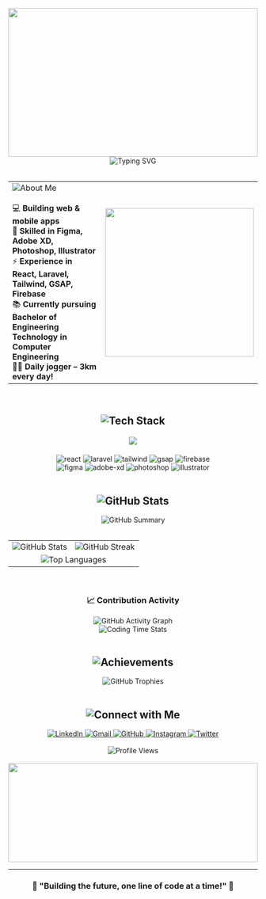<!-- Profile Header with Neumorphic Design -->
<div align="center">
  <img width="100%" height="300" src="https://capsule-render.vercel.app/api?type=waving&color=gradient&customColorList=12&height=300&section=header&text=Hi%20👋%20I'm%20John%20Louise&fontSize=50&fontColor=fff&animation=twinkling&fontAlignY=35&desc=Computer%20Engineering%20Student%20|%20UI/UX%20&%20Full-Stack%20Developer&descAlignY=55&descSize=20"/>
</div>

<!-- Neumorphic About Me Card -->
<div align="center">
  <img src="https://readme-typing-svg.herokuapp.com?font=Fira+Code&size=22&duration=3000&pause=1000&color=FF9900&background=E0E0E000&center=true&vCenter=true&width=600&height=100&lines=Passionate+Computer+Engineering+Student;UI%2FUX+%26+Full-Stack+Developer;Building+Amazing+Web+%26+Mobile+Apps;Daily+Runner+%F0%9F%8F%83%E2%80%8D%E2%99%82%EF%B8%8F+3km+Every+Day!" alt="Typing SVG" />
</div>

<br/>

<!-- Neumorphic Style About Me Section -->
<div align="center">
  <table>
    <tr>
      <td>
        <img src="https://readme-typing-svg.herokuapp.com?font=Fira+Code&size=18&duration=2000&pause=500&color=666666&background=E0E0E000&center=true&vCenter=true&width=300&height=50&lines=🌟+About+Me" alt="About Me" />
        <br/><br/>
        💻 <strong>Building web & mobile apps</strong><br/>
        🎨 <strong>Skilled in Figma, Adobe XD, Photoshop, Illustrator</strong><br/>
        ⚡ <strong>Experience in React, Laravel, Tailwind, GSAP, Firebase</strong><br/>
        📚 <strong>Currently pursuing Bachelor of Engineering Technology in Computer Engineering</strong><br/>
        🏃‍♂️ <strong>Daily jogger – 3km every day!</strong><br/>
      </td>
      <td>
        <img src="https://github.com/SP-XD/SP-XD/blob/main/images/dev-working_rounded.gif?raw=true" width="300"/>
      </td>
    </tr>
  </table>
</div>

<br/>

<!-- Neumorphic Tech Stack Section -->
<div align="center">
  <h2>
    <img src="https://readme-typing-svg.herokuapp.com?font=Fira+Code&size=28&duration=2000&pause=1000&color=FF9900&background=E0E0E000&center=true&vCenter=true&width=300&height=50&lines=🛠️+Tech+Stack" alt="Tech Stack" />
  </h2>
</div>

<!-- Neumorphic Styled Tech Badges -->
<div align="center" style="margin: 20px 0;">
  <img src="https://skillicons.dev/icons?i=react,laravel,tailwind,firebase,figma,photoshop,illustrator,html,css,js,php,mysql" />
</div>

<div align="center">
  <img src="https://img.shields.io/badge/React-20232a?style=for-the-badge&logo=react&logoColor=61dafb" alt="react"/>
  <img src="https://img.shields.io/badge/Laravel-fb503b?style=for-the-badge&logo=laravel&logoColor=white" alt="laravel"/>
  <img src="https://img.shields.io/badge/TailwindCSS-38b2ac?style=for-the-badge&logo=tailwind-css&logoColor=white" alt="tailwind"/>
  <img src="https://img.shields.io/badge/GSAP-88ce02?style=for-the-badge&logo=greensock&logoColor=white" alt="gsap"/>
  <img src="https://img.shields.io/badge/Firebase-ffca28?style=for-the-badge&logo=firebase&logoColor=black" alt="firebase"/>
</div>

<div align="center">
  <img src="https://img.shields.io/badge/Figma-f24e1e?style=for-the-badge&logo=figma&logoColor=white" alt="figma"/>
  <img src="https://img.shields.io/badge/Adobe%20XD-470137?style=for-the-badge&logo=Adobe%20XD&logoColor=#FF61F6" alt="adobe-xd"/>
  <img src="https://img.shields.io/badge/Photoshop-31a8ff?style=for-the-badge&logo=Adobe%20Photoshop&logoColor=black" alt="photoshop"/>
  <img src="https://img.shields.io/badge/Illustrator-ff9a00?style=for-the-badge&logo=adobe%20illustrator&logoColor=white" alt="illustrator"/>
</div>

<br/>

<!-- Neumorphic GitHub Stats Section -->
<div align="center">
  <h2>
    <img src="https://readme-typing-svg.herokuapp.com?font=Fira+Code&size=28&duration=2000&pause=1000&color=FF9900&background=E0E0E000&center=true&vCenter=true&width=300&height=50&lines=📊+GitHub+Stats" alt="GitHub Stats" />
  </h2>
</div>

<!-- Additional Stats Summary -->
<div align="center">
  <img src="https://github-profile-summary-cards.vercel.app/api/cards/profile-details?username=johnlouisejizdeortega&theme=github&background=E0E0E0&title_color=FF9900&text_color=666666&icon_color=FF9900" alt="GitHub Summary" />
</div>

<br/>

<div align="center">
  <table>
    <tr>
      <td>
        <img src="https://github-readme-stats.vercel.app/api?username=johnlouisejizdeortega&show_icons=true&theme=graywhite&hide_border=true&bg_color=E0E0E0&icon_color=FF9900&title_color=FF9900&text_color=666666&border_radius=20&include_all_commits=true&count_private=true&cache_seconds=1800" alt="GitHub Stats" />
      </td>
      <td>
        <img src="https://github-readme-streak-stats.herokuapp.com/?user=johnlouisejizdeortega&theme=graywhite&hide_border=true&background=E0E0E0&stroke=FF9900&ring=FF9900&fire=FF9900&currStreakLabel=666666&sideLabels=666666&currStreakNum=FF9900&sideNums=FF9900&dates=666666&border_radius=20" alt="GitHub Streak" />
      </td>
    </tr>
    <tr>
      <td colspan="2" align="center">
        <img src="https://github-readme-stats.vercel.app/api/top-langs/?username=johnlouisejizdeortega&layout=compact&theme=graywhite&hide_border=true&bg_color=E0E0E0&title_color=FF9900&text_color=666666&border_radius=20&include_all_commits=true&count_private=true&cache_seconds=1800" alt="Top Languages" />
      </td>
    </tr>
  </table>
</div>

<br/>

<!-- Activity Graph -->
<div align="center">
  <h3>📈 Contribution Activity</h3>
  <img src="https://github-readme-activity-graph.vercel.app/graph?username=johnlouisejizdeortega&bg_color=E0E0E0&color=666666&line=FF9900&point=FF9900&area=true&hide_border=true&border_radius=20&custom_title=John's%20Contribution%20Graph" alt="GitHub Activity Graph" />
</div>

<!-- Weekly Coding Stats -->
<div align="center">
  <img src="https://github-readme-stats.vercel.app/api/wakatime?username=johnlouisejizdeortega&theme=graywhite&hide_border=true&bg_color=E0E0E0&title_color=FF9900&text_color=666666&border_radius=20" alt="Coding Time Stats" />
</div>

<br/>

<!-- Neumorphic Trophies Section -->
<div align="center">
  <h2>
    <img src="https://readme-typing-svg.herokuapp.com?font=Fira+Code&size=28&duration=2000&pause=1000&color=FF9900&background=E0E0E000&center=true&vCenter=true&width=300&height=50&lines=🏆+Achievements" alt="Achievements" />
  </h2>
  
  <img src="https://github-profile-trophy.vercel.app/?username=johnlouisejizdeortega&theme=flat&no-frame=true&no-bg=true&margin-w=4&title=Stars,Followers,Commits,Repositories,Issues,PullRequest" alt="GitHub Trophies" />
</div>

<br/>

<!-- Neumorphic Connect Section -->
<div align="center">
  <h2>
    <img src="https://readme-typing-svg.herokuapp.com?font=Fira+Code&size=28&duration=2000&pause=1000&color=FF9900&background=E0E0E000&center=true&vCenter=true&width=300&height=50&lines=📫+Connect+with+Me" alt="Connect with Me" />
  </h2>
</div>

<div align="center">
  <a href="https://linkedin.com/in/yourprofile" target="_blank">
    <img src="https://img.shields.io/badge/LinkedIn-0077b5?style=for-the-badge&logo=linkedin&logoColor=white" alt="LinkedIn"/>
  </a>
  <a href="mailto:youremail@gmail.com" target="_blank">
    <img src="https://img.shields.io/badge/Gmail-d14836?style=for-the-badge&logo=gmail&logoColor=white" alt="Gmail"/>
  </a>
  <a href="https://github.com/johnlouisejizdeortega" target="_blank">
    <img src="https://img.shields.io/badge/GitHub-333?style=for-the-badge&logo=github&logoColor=white" alt="GitHub"/>
  </a>
  <a href="https://instagram.com/yourprofile" target="_blank">
    <img src="https://img.shields.io/badge/Instagram-E4405F?style=for-the-badge&logo=instagram&logoColor=white" alt="Instagram"/>
  </a>
  <a href="https://twitter.com/yourprofile" target="_blank">
    <img src="https://img.shields.io/badge/Twitter-1da1f2?style=for-the-badge&logo=twitter&logoColor=white" alt="Twitter"/>
  </a>
</div>

<br/>

<!-- Profile Views Counter -->
<div align="center">
  <img src="https://komarev.com/ghpvc/?username=johnlouisejizdeortega&style=for-the-badge&color=FF9900&label=Profile+Views" alt="Profile Views" />
</div>

<br/>

<!-- Neumorphic Footer -->
<div align="center">
  <img width="100%" height="200" src="https://capsule-render.vercel.app/api?type=waving&color=gradient&customColorList=12&height=200&section=footer&text=Thanks%20for%20visiting!&fontSize=30&fontColor=fff&animation=twinkling&fontAlignY=70"/>
</div>

---

<div align="center">
  <h3>💫 "Building the future, one line of code at a time!" 💫</h3>
</div>
